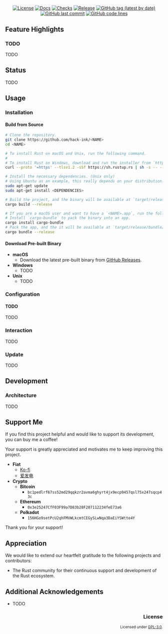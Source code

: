 <div align="center">

# <NAME>
### <DESCRIPTION>

[![License](https://img.shields.io/badge/License-GPLv3-blue.svg)](https://www.gnu.org/licenses/gpl-3.0)
[![Docs](https://img.shields.io/docsrs/<NAME>)](https://docs.rs/<NAME>)
[![Checks](https://github.com/hack-ink/<NAME>/actions/workflows/checks.yml/badge.svg?branch=main)](https://github.com/hack-ink/<NAME>/actions/workflows/checks.yml)
[![Release](https://github.com/hack-ink/<NAME>/actions/workflows/release.yml/badge.svg)](https://github.com/hack-ink/<NAME>/actions/workflows/release.yml)
[![GitHub tag (latest by date)](https://img.shields.io/github/v/tag/hack-ink/<NAME>)](https://github.com/hack-ink/<NAME>/tags)
[![GitHub last commit](https://img.shields.io/github/last-commit/hack-ink/<NAME>?color=red&style=plastic)](https://github.com/hack-ink/<NAME>)
[![GitHub code lines](https://tokei.rs/b1/github/hack-ink/<NAME>)](https://github.com/hack-ink/<NAME>)
</div>


## Feature Highlights
### TODO
TODO

## Status
TODO


## Usage
### Installation
#### Build from Source
```sh
# Clone the repository.
git clone https://github.com/hack-ink/<NAME>
cd <NAME>

# To install Rust on macOS and Unix, run the following command.
#
# To install Rust on Windows, download and run the installer from `https://rustup.rs`.
curl --proto '=https' --tlsv1.2 -sSf https://sh.rustup.rs | sh -s -- --default-toolchain stable

# Install the necessary dependencies. (Unix only)
# Using Ubuntu as an example, this really depends on your distribution.
sudo apt-get update
sudo apt-get install <DEPENDENCIES>

# Build the project, and the binary will be available at `target/release/<NAME>`.
cargo build --release

# If you are a macOS user and want to have a `<NAME>.app`, run the following command.
# Install `cargo-bundle` to pack the binary into an app.
cargo install cargo-bundle
# Pack the app, and the it will be available at `target/release/bundle/osx/<NAME>.app`.
cargo bundle --release
```

#### Download Pre-built Binary
- **macOS**
  - Download the latest pre-built binary from [GitHub Releases](https://github.com/hack-ink/<NAME>/releases/latest).
- **Windows**
  - TODO
- **Unix**
  - TODO

### Configuration
#### TODO
TODO

### Interaction
TODO

### Update
TODO


## Development
### Architecture
TODO


## Support Me
If you find this project helpful and would like to support its development, you can buy me a coffee!

Your support is greatly appreciated and motivates me to keep improving this project.

- **Fiat**
  - [Ko-fi](https://ko-fi.com/hack_ink)
  - [爱发电](https://afdian.com/a/hack_ink)
- **Crypto**
  - **Bitcoin**
    - `bc1pedlrf67ss52md29qqkzr2avma6ghyrt4jx9ecp9457qsl75x247sqcp43c`
  - **Ethereum**
    - `0x3e25247CfF03F99a7D83b28F207112234feE73a6`
  - **Polkadot**
    - `156HGo9setPcU2qhFMVWLkcmtCEGySLwNqa3DaEiYSWtte4Y`

Thank you for your support!


## Appreciation
We would like to extend our heartfelt gratitude to the following projects and contributors:
- The Rust community for their continuous support and development of the Rust ecosystem.


## Additional Acknowledgements
- TODO


<div align="right">

### License
<sup>Licensed under [GPL-3.0](LICENSE).</sup>
</div>
